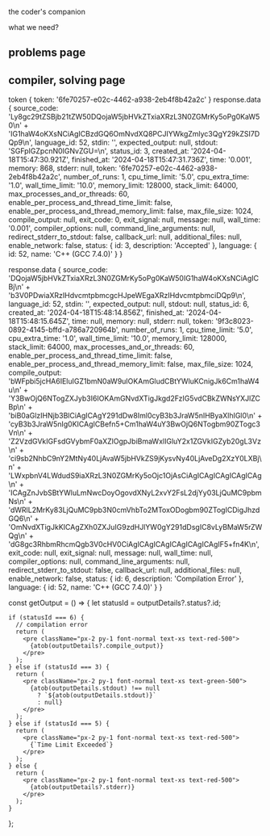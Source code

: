 the coder's companion

what we need?

problems page
- 
compiler, solving page
- 

token { token: '6fe70257-e02c-4462-a938-2eb4f8b42a2c' }
response.data  {
  source_code: 'Ly8gc29tZSBjb21tZW50DQojaW5jbHVkZTxiaXRzL3N0ZGMrKy5oPg0KaW50\n' +
    'IG1haW4oKXsNCiAgICBzdGQ6OmNvdXQ8PCJIYWkgZmlyc3QgY29kZSI7DQp9\n',
  language_id: 52,
  stdin: '',
  expected_output: null,
  stdout: 'SGFpIGZpcnN0IGNvZGU=\n',
  status_id: 3,
  created_at: '2024-04-18T15:47:30.921Z',
  finished_at: '2024-04-18T15:47:31.736Z',
  time: '0.001',
  memory: 868,
  stderr: null,
  token: '6fe70257-e02c-4462-a938-2eb4f8b42a2c',
  number_of_runs: 1,
  cpu_time_limit: '5.0',
  cpu_extra_time: '1.0',
  wall_time_limit: '10.0',
  memory_limit: 128000,
  stack_limit: 64000,
  max_processes_and_or_threads: 60,
  enable_per_process_and_thread_time_limit: false,
  enable_per_process_and_thread_memory_limit: false,
  max_file_size: 1024,
  compile_output: null,
  exit_code: 0,
  exit_signal: null,
  message: null,
  wall_time: '0.001',
  compiler_options: null,
  command_line_arguments: null,
  redirect_stderr_to_stdout: false,
  callback_url: null,
  additional_files: null,
  enable_network: false,
  status: { id: 3, description: 'Accepted' },
  language: { id: 52, name: 'C++ (GCC 7.4.0)' }
}

response.data  {
  source_code: 'DQojaW5jbHVkZTxiaXRzL3N0ZGMrKy5oPg0KaW50IG1haW4oKXsNCiAgICBj\n' +
    'b3V0PDwiaXRzIHdvcmtpbmcgcHJpeWEgaXRzIHdvcmtpbmciDQp9\n',
  language_id: 52,
  stdin: '',
  expected_output: null,
  stdout: null,
  status_id: 6,
  created_at: '2024-04-18T15:48:14.856Z',
  finished_at: '2024-04-18T15:48:15.645Z',
  time: null,
  memory: null,
  stderr: null,
  token: '9f3c8023-0892-4145-bffd-a786a720964b',
  number_of_runs: 1,
  cpu_time_limit: '5.0',
  cpu_extra_time: '1.0',
  wall_time_limit: '10.0',
  memory_limit: 128000,
  stack_limit: 64000,
  max_processes_and_or_threads: 60,
  enable_per_process_and_thread_time_limit: false,
  enable_per_process_and_thread_memory_limit: false,
  max_file_size: 1024,
  compile_output: 'bWFpbi5jcHA6IEluIGZ1bmN0aW9uIOKAmGludCBtYWluKCnigJk6Cm1haW4u\n' +
    'Y3BwOjQ6NTogZXJyb3I6IOKAmGNvdXTigJkgd2FzIG5vdCBkZWNsYXJlZCBp\n' +
    'biB0aGlzIHNjb3BlCiAgICAgY291dDw8Iml0cyB3b3JraW5nIHByaXlhIGl0\n' +
    'cyB3b3JraW5nIg0KICAgICBefn5+Cm1haW4uY3BwOjQ6NTogbm90ZTogc3Vn\n' +
    'Z2VzdGVkIGFsdGVybmF0aXZlOgpJbiBmaWxlIGluY2x1ZGVkIGZyb20gL3Vz\n' +
    'ci9sb2NhbC9nY2MtNy40LjAvaW5jbHVkZS9jKysvNy40LjAveDg2XzY0LXBj\n' +
    'LWxpbnV4LWdudS9iaXRzL3N0ZGMrKy5oOjc1OjAsCiAgICAgICAgICAgICAg\n' +
    'ICAgZnJvbSBtYWluLmNwcDoyOgovdXNyL2xvY2FsL2djYy03LjQuMC9pbmNs\n' +
    'dWRlL2MrKy83LjQuMC9pb3N0cmVhbTo2MToxODogbm90ZTogICDigJhzdGQ6\n' +
    'OmNvdXTigJkKICAgZXh0ZXJuIG9zdHJlYW0gY291dDsgIC8vLyBMaW5rZWQg\n' +
    'dG8gc3RhbmRhcmQgb3V0cHV0CiAgICAgICAgICAgICAgICAgIF5+fn4K\n',
  exit_code: null,
  exit_signal: null,
  message: null,
  wall_time: null,
  compiler_options: null,
  command_line_arguments: null,
  redirect_stderr_to_stdout: false,
  callback_url: null,
  additional_files: null,
  enable_network: false,
  status: { id: 6, description: 'Compilation Error' },
  language: { id: 52, name: 'C++ (GCC 7.4.0)' }
}

const getOutput = () => {
    let statusId = outputDetails?.status?.id;

    if (statusId === 6) {
      // compilation error
      return (
        <pre className="px-2 py-1 font-normal text-xs text-red-500">
          {atob(outputDetails?.compile_output)}
        </pre>
      );
    } else if (statusId === 3) {
      return (
        <pre className="px-2 py-1 font-normal text-xs text-green-500">
          {atob(outputDetails.stdout) !== null
            ? `${atob(outputDetails.stdout)}`
            : null}
        </pre>
      );
    } else if (statusId === 5) {
      return (
        <pre className="px-2 py-1 font-normal text-xs text-red-500">
          {`Time Limit Exceeded`}
        </pre>
      );
    } else {
      return (
        <pre className="px-2 py-1 font-normal text-xs text-red-500">
          {atob(outputDetails?.stderr)}
        </pre>
      );
    }
  };
  